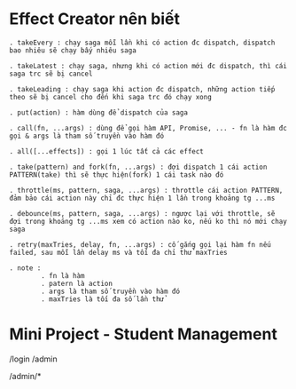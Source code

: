 # Effect Creator nên biết

    . takeEvery : chạy saga mỗi lần khi có action đc dispatch, dispatch bao nhiêu sẽ chạy bấy nhiêu saga

    . takeLatest : chạy saga, nhưng khi có action mới đc dispatch, thì cái saga trc sẽ bị cancel

    . takeLeading : chạy saga khi action đc dispatch, những action tiếp theo sẽ bị cancel cho đến khi saga trc đó chạy xong

    . put(action) : hàm dùng để dispatch của saga

    . call(fn, ...args) : dùng để gọi hàm API, Promise, ... - fn là hàm đc gọi & args là tham số truyền vào hàm đó

    . all([...effects]) : gọi 1 lúc tất cả các effect

    . take(pattern) and fork(fn, ...args) : đợi dispatch 1 cái action PATTERN(take) thì sẽ thực hiện(fork) 1 cái task nào đó

    . throttle(ms, pattern, saga, ...args) : throttle cái action PATTERN, đảm bảo cái action này chỉ đc thực hiện 1 lần trong khoảng tg ...ms

    . debounce(ms, pattern, saga, ...args) : ngược lại với throttle, sẽ đợi trong khoảng tg ...ms xem có action nào ko, nếu ko thì nó mới chạy saga

    . retry(maxTries, delay, fn, ...args) : cố gắng gọi lại hàm fn nếu failed, sau mỗi lần delay ms và tối đa chỉ thử maxTries

    . note :
            . fn là hàm
            . patern là action
            . args là tham số truyền vào hàm đó
            . maxTries là tối đa số lần thử

# Mini Project - Student Management

/login
/admin

/admin/\*
